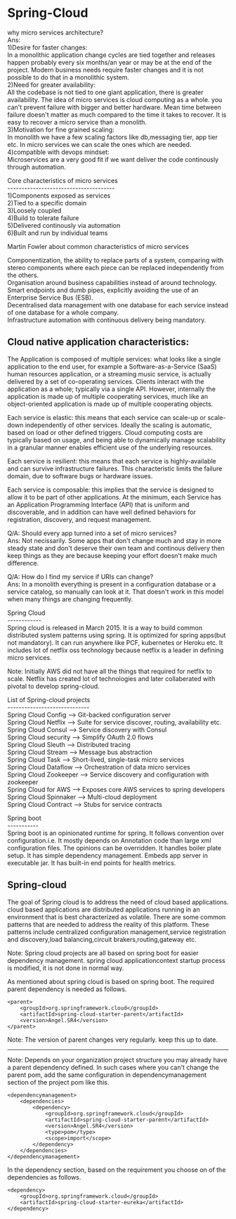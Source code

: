 # Spring-Cloud

why micro services architecture?<br>
Ans:<br>
1)Desire for faster changes:<br>
In a monolithic application change cycles are tied together and releases happen probably every six months/an year or may be at the end of the project. Modern business needs require faster changes and it is not possible to do that in a monolithic system.<br>
2)Need for greater availability:<br>
All the codebase is not tied to one giant application, there is greater availability. The idea of micro services is cloud computing as a whole.  you can't prevent failure with bigger and better hardware. Mean time between failure doesn't matter as much compared to the time it takes to recover. It is easy to recover a micro service than a monolith.<br>
3)Motivation for fine grained scaling:<br>
In monolith we have a few scaling factors like db,messaging tier, app tier etc. In micro services we can scale the ones which are needed.<br>
4)compatible with devops mindset:<br>
Microservices are a very good fit if we want deliver the code continously through automation.

Core characteristics of micro services<br>
--------------------------------------<br>
1)Components exposed as services<br>
2)Tied to a specific domain<br>
3)Loosely coupled<br>
4)Build to tolerate failure<br>
5)Delivered continously via automation<br>
6)Built and run by individual teams<br>

Martin Fowler about common characteristics of micro services

Componentization, the ability to replace parts of a system, comparing with stereo components where each piece can be replaced independently from the others.<br>
Organisation around business capabilities instead of around technology.<br>
Smart endpoints and dumb pipes, explicitly avoiding the use of an Enterprise Service Bus (ESB).<br>
Decentralised data management with one database for each service instead of one database for a whole company.<br>
Infrastructure automation with continuous delivery being mandatory.<br>

Cloud native application characteristics:
-----------------------------------------

The Application is composed of multiple services: what looks like a single application to the end user, for example a Software-as-a-Service (SaaS) human resources application, or a streaming music service, is actually delivered by a set of co-operating services. Clients interact with the application as a whole; typically via a single API. However, internally the application is made up of multiple cooperating services, much like an object-oriented application is made up of multiple cooperating objects.

Each service is elastic: this means that each service can scale-up or scale-down independently of other services. Ideally the scaling is automatic, based on load or other defined triggers. Cloud computing costs are typically based on usage, and being able to dynamically manage scalability in a granular manner enables efficient use of the underlying resources.

Each service is resilient: this means that each service is highly-available and can survive infrastructure failures. This characteristic limits the failure domain, due to software bugs or hardware issues.

Each service is composable: this implies that the service is designed to allow it to be part of other applications. At the minimum, each Service has an Application Programming Interface (API) that is uniform and discoverable, and in addition can have well defined behaviors for registration, discovery, and request management.

Q/A: Should every app turned into a set of micro services?<br>
Ans: Not necissarily. Some apps that don't change much and stay in more steady state and don't deserve their own team and continous delivery then keep things as they are because keeping your effort doesn't make much difference.

Q/A: How do I find my service if URIs can change?<br>
Ans: In a monolith everything is present in a configuration database or a service catalog, so manually can look at it. That doesn't work  in this model when many things are changing frequently.

Spring Cloud<br>
------------<br>
Spring cloud is released in March 2015. It is a way to build common distributed system patterns using spring. It is optimized for spring apps(but not mandatory). It can run anywhere like PCF, kubernetes or Heroku etc. It includes lot of netflix oss technology because netflix is a leader in defining micro services. 

Note: Initially AWS did not have all the things that required for netflix to scale. Netflix has created lot of technologies and later collaberated with pivotal to develop spring-cloud.

List of Spring-cloud projects<br>
-----------------------------<br>
Spring Cloud Config --> Git-backed configuration server<br>
Spring Cloud Netflix --> Suite for service discover, routing, availability etc.<br>
Spring Cloud Consul --> Service discovery with Consul<br>
Spring Cloud security --> Simplify OAuth 2.0 flows<br>
Spring Cloud Sleuth --> Distributed tracing<br>
Spring Cloud Stream --> Message bus abstraction<br>
Spring Cloud Task --> Short-lived, single-task micro services<br>
Spring Cloud Dataflow --> Orchestration of data micro services<br>
Spring Cloud Zookeeper --> Service discovery and configuration with zookeeper<br>
Spring Cloud for AWS --> Exposes core AWS services to spring developers<br>
Spring Cloud Spinnaker --> Multi-cloud deployment<br>
Spring Cloud Contract --> Stubs for service contracts<br>

Spring boot<br>
-----------<br>
Spring boot is an opinionated runtime for spring. It follows convention over configuration.i.e. It mostly depends on Annotation code than large xml configuration files. The opinions can be overridden. It handles boiler plate setup. It has simple dependency management. Embeds app server in executable jar. It has built-in end points for health metrics.

Spring-cloud
------------
The goal of Spring cloud is to address the need of cloud based applications. cloud based applications are distributed applications running in an environment that is best characterized as volatile. There are some common patterns that are needed to address the reality of this platform. These patterns include centralized configuration management,service registration and discovery,load balancing,circuit brakers,routing,gateway etc.

Note: Spring cloud projects are all based on spring boot for easier dependency management.
spring cloud applicationcontext startup process is modified, it is not done in normal way.

As mentioned about spring cloud is based on spring boot. The required parent dependency is needed as follows.

	<parent>
		<groupId>org.springframework.cloud</groupId>
		<artifactId>spring-cloud-starter-parent</artifactId>
		<version>Angel.SR4</version>
	</parent>

Note: The version of parent changes very regularly. keep this up to date.
*****
Note: Depends on your organization project structure you may already have a parent dependency defined. In such cases where you can't change the parent pom, add the same configuration in dependencymanagement section of the project pom like this.

	<dependencymanagement>
		<dependencies>
			<dependency>
				<groupId>org.springframework.cloud</groupId>
				<artifactId>spring-cloud-starter-parent</artifactId>
				<version>Angel.SR4</version>
				<type>pom</type>
				<scope>import</scope>
			</dependency>
		</dependencies>
	</dependencymanagement>
	
In the dependency section, based on the requirement you choose on of the dependencies as follows.

	<dependency>
		<groupId>org.springframework.cloud</groupId>
		<artifactId>spring-cloud-starter-eureka</artifactId>
	</dependency>
	
	
